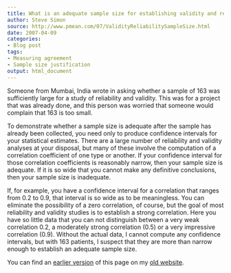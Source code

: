 ```yaml
---
title: What is an adequate sample size for establishing validity and reliability?
author: Steve Simon
source: http://www.pmean.com/07/ValidityReliabilitySampleSize.html
date: 2007-04-09
categories:
- Blog post
tags:
- Measuring agreement
- Sample size justification
output: html_document
---
```


Someone from Mumbai, India wrote in asking whether a sample of 163 was sufficiently large for a study of reliability and validity. This was for a project that was already done, and this person was worried that someone would complain that 163 is too small.

To demonstrate whether a sample size is adequate after the sample has already been collected, you need only to produce confidence intervals for your statistical estimates. There are a large number of reliability and validity analyses at your disposal, but many of these involve the computation of a correlation coefficient of one type or another. If your confidence interval for those correlation coefficients is reasonably narrow, then your sample size is adequate. If it is so wide that you cannot make any definitive conclusions, then your sample size is inadequate.

If, for example, you have a confidence interval for a correlation that ranges from 0.2 to 0.9, that interval is so wide as to be meaningless. You can eliminate the possibility of a zero correlation, of course, but the goal of most reliability and validity studies is to establish a strong correlation. Here you have so little data that you can not distinguish between a very weak correlation 0.2, a moderately strong correlation (0.5) or a very impressive correlation (0.9). Without the actual data, I cannot compute any confidence intervals, but with 163 patients, I suspect that they are more than narrow enough to establish an adequate sample size.

You can find an [earlier version][sim1] of this page on my [old website][sim2].

[sim1]: http://www.pmean.com/07/ValidityReliabilitySampleSize.html
[sim2]: http://www.pmean.com
